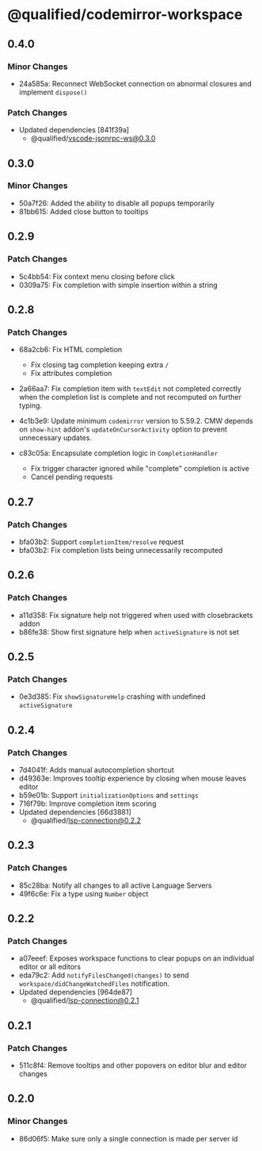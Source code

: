 # @qualified/codemirror-workspace

## 0.4.0

### Minor Changes

- 24a585a: Reconnect WebSocket connection on abnormal closures and implement `dispose()`

### Patch Changes

- Updated dependencies [841f39a]
  - @qualified/vscode-jsonrpc-ws@0.3.0

## 0.3.0

### Minor Changes

- 50a7f26: Added the ability to disable all popups temporarily
- 81bb615: Added close button to tooltips

## 0.2.9

### Patch Changes

- 5c4bb54: Fix context menu closing before click
- 0309a75: Fix completion with simple insertion within a string

## 0.2.8

### Patch Changes

- 68a2cb6: Fix HTML completion

  - Fix closing tag completion keeping extra `/`
  - Fix attributes completion

- 2a66aa7: Fix completion item with `textEdit` not completed correctly when the completion list is complete and not recomputed on further typing.
- 4c1b3e9: Update minimum `codemirror` version to 5.59.2. CMW depends on `show-hint` addon's `updateOnCursorActivity` option to prevent unnecessary updates.
- c83c05a: Encapsulate completion logic in `CompletionHandler`

  - Fix trigger character ignored while "complete" completion is active
  - Cancel pending requests

## 0.2.7

### Patch Changes

- bfa03b2: Support `completionItem/resolve` request
- bfa03b2: Fix completion lists being unnecessarily recomputed

## 0.2.6

### Patch Changes

- a11d358: Fix signature help not triggered when used with closebrackets addon
- b86fe38: Show first signature help when `activeSignature` is not set

## 0.2.5

### Patch Changes

- 0e3d385: Fix `showSignatureHelp` crashing with undefined `activeSignature`

## 0.2.4

### Patch Changes

- 7d4041f: Adds manual autocompletion shortcut
- d49363e: Improves tooltip experience by closing when mouse leaves editor
- b59e01b: Support `initializationOptions` and `settings`
- 716f79b: Improve completion item scoring
- Updated dependencies [66d3881]
  - @qualified/lsp-connection@0.2.2

## 0.2.3

### Patch Changes

- 85c28ba: Notify all changes to all active Language Servers
- 49f6c6e: Fix a type using `Number` object

## 0.2.2

### Patch Changes

- a07eeef: Exposes workspace functions to clear popups on an individual editor or all editors
- eda79c2: Add `notifyFilesChanged(changes)` to send `workspace/didChangeWatchedFiles` notification.
- Updated dependencies [964de87]
  - @qualified/lsp-connection@0.2.1

## 0.2.1

### Patch Changes

- 511c8f4: Remove tooltips and other popovers on editor blur and editor changes

## 0.2.0

### Minor Changes

- 86d06f5: Make sure only a single connection is made per server id

